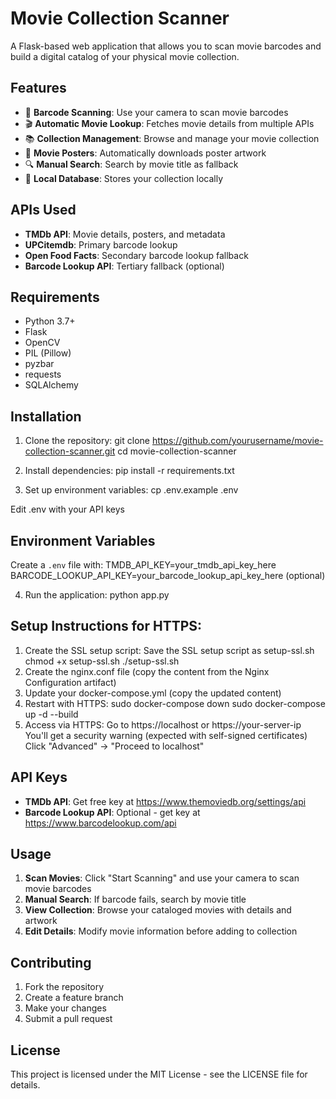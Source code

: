 # Movie Collection Scanner

A Flask-based web application that allows you to scan movie barcodes and build a digital catalog of your physical movie collection.

## Features

- 📱 **Barcode Scanning**: Use your camera to scan movie barcodes
- 🎬 **Automatic Movie Lookup**: Fetches movie details from multiple APIs
- 📚 **Collection Management**: Browse and manage your movie collection
- 🎨 **Movie Posters**: Automatically downloads poster artwork
- 🔍 **Manual Search**: Search by movie title as fallback
- 💾 **Local Database**: Stores your collection locally

## APIs Used

- **TMDb API**: Movie details, posters, and metadata
- **UPCitemdb**: Primary barcode lookup
- **Open Food Facts**: Secondary barcode lookup fallback
- **Barcode Lookup API**: Tertiary fallback (optional)

## Requirements

- Python 3.7+
- Flask
- OpenCV
- PIL (Pillow)
- pyzbar
- requests
- SQLAlchemy

## Installation

1. Clone the repository:
git clone https://github.com/yourusername/movie-collection-scanner.git
cd movie-collection-scanner

2. Install dependencies:
pip install -r requirements.txt

3. Set up environment variables:
cp .env.example .env

Edit .env with your API keys
## Environment Variables
Create a `.env` file with:
TMDB_API_KEY=your_tmdb_api_key_here
BARCODE_LOOKUP_API_KEY=your_barcode_lookup_api_key_here (optional)

4. Run the application:
python app.py

## Setup Instructions for HTTPS:
1. Create the SSL setup script:
Save the SSL setup script as setup-ssl.sh
chmod +x setup-ssl.sh
./setup-ssl.sh
2. Create the nginx.conf file (copy the content from the Nginx Configuration artifact)
3. Update your docker-compose.yml (copy the updated content)
4. Restart with HTTPS:
sudo docker-compose down
sudo docker-compose up -d --build
5. Access via HTTPS:
Go to https://localhost or https://your-server-ip
You'll get a security warning (expected with self-signed certificates)
Click "Advanced" → "Proceed to localhost"


## API Keys

- **TMDb API**: Get free key at https://www.themoviedb.org/settings/api
- **Barcode Lookup API**: Optional - get key at https://www.barcodelookup.com/api

## Usage

1. **Scan Movies**: Click "Start Scanning" and use your camera to scan movie barcodes
2. **Manual Search**: If barcode fails, search by movie title
3. **View Collection**: Browse your cataloged movies with details and artwork
4. **Edit Details**: Modify movie information before adding to collection

## Contributing

1. Fork the repository
2. Create a feature branch
3. Make your changes
4. Submit a pull request

## License

This project is licensed under the MIT License - see the LICENSE file for details.